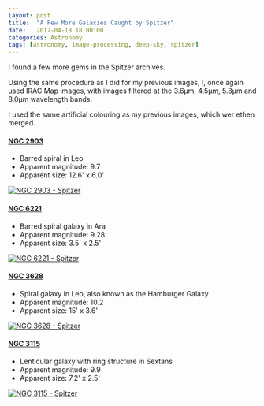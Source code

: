 ```yaml
---
layout: post
title:  "A Few More Galaxies Caught by Spitzer"
date:   2017-04-18 18:00:00
categories: Astronomy
tags: [astronomy, image-processing, deep-sky, spitzer]
---
```

I found a few more gems in the Spitzer archives.

Using the same procedure as I did for my previous images, I, once again used IRAC Map images, with images filtered at the 3.6μm, 4.5μm, 5.8μm and 8.0μm wavelength bands.

I used the same artificial colouring as my previous images, which wer ethen merged.

#### [NGC 2903](https://en.wikipedia.org/wiki/NGC_2903)
* Barred spiral in Leo
* Apparent magnitude: 9.7
* Apparent size: 12.6' x 6.0'

<a data-flickr-embed="true"  href="https://www.flickr.com/photos/78511972@N04/34030081555/in/album-72157681337866715/" title="NGC 2903 - Spitzer"><img src="https://c1.staticflickr.com/3/2825/34030081555_5fac924472_o.png" class = "shadow-image centered" alt="NGC 2903 - Spitzer">
<!--more-->

#### [NGC 6221](https://en.wikipedia.org/wiki/NGC_6221)
* Barred spiral galaxy in Ara
* Apparent magnitude: 9.28
* Apparent size: 3.5' x 2.5'

<a data-flickr-embed="true"  href="https://www.flickr.com/photos/78511972@N04/33790954292/in/album-72157681337866715/" title="NGC 6221 - Spitzer"><img src="https://c2.staticflickr.com/4/3927/33790954292_b01ee6de16_o.png" class = "shadow-image centered" alt="NGC 6221 - Spitzer"></a>

#### [NGC 3628](https://en.wikipedia.org/wiki/NGC_3628)
* Spiral galaxy in Leo, also known as the Hamburger Galaxy
* Apparent magnitude: 10.2
* Apparent size: 15' x 3.6'

<a data-flickr-embed="true"  href="https://www.flickr.com/photos/78511972@N04/33948753935/in/album-72157681337866715/" title="NGC 3628 - Spitzer"><img src="https://c1.staticflickr.com/3/2914/33948753935_ceddedf8f1_o.png" class = "shadow-image centered" alt="NGC 3628 - Spitzer"></a>

#### [NGC 3115](https://en.wikipedia.org/wiki/NGC_3115)
* Lenticular galaxy with ring structure in Sextans
* Apparent magnitude: 9.9
* Apparent size: 7.2' x 2.5'

<a data-flickr-embed="true"  href="https://www.flickr.com/photos/78511972@N04/33790954682/in/album-72157681337866715/" title="NGC 3115 - Spitzer"><img src="https://c1.staticflickr.com/3/2937/33790954682_466be52729_o.png" class = "shadow-image centered" alt="NGC 3115 - Spitzer"></a>

<script async src="//embedr.flickr.com/assets/client-code.js" charset="utf-8"></script>